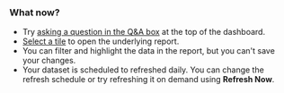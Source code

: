 ### What now?
* Try [asking a question in the Q&A box](../powerbi-service-q-and-a.md) at the top of the dashboard.
* [Select a tile](../service-dashboard-tiles.md) to open the underlying report.
* You can filter and highlight the data in the report, but you can't save your changes.
* Your dataset is scheduled to refreshed daily. You can change the refresh schedule or try refreshing it on demand using **Refresh Now**.

